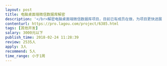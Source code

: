 ```yaml
---                
layout: post       
title: 电脑桌面端微信数据库解密           
description: '</br>解密电脑桌面端微信数据库项目，目前已有成员在做，为项目更快进展，需要技术支持，工期很短，希望有相关经验的人能有兴趣加入，薪酬好说！</br>'     
contenturl: https://pro.lagou.com/project/6385.html      
tags: [其他开发]            
salary: 3000元以下          
publish_time: 2018-02-24 11:28:39         
review: 2535人                   
apply: 3人                   
recommend: 5人                   
time_range: 小于1周              
---                 
```

